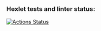 ### Hexlet tests and linter status:
[![Actions Status](https://github.com/pavel-pj/php-project-9/actions/workflows/hexlet-check.yml/badge.svg)](https://github.com/pavel-pj/php-project-9/actions)